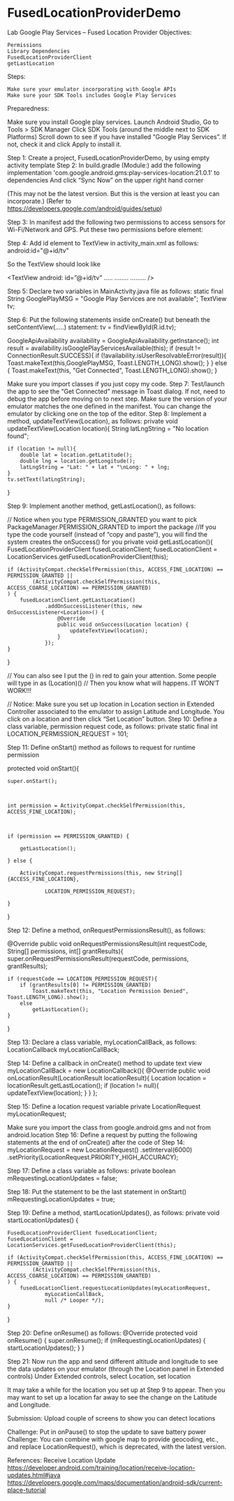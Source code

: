 # FusedLocationProviderDemo


Lab Google Play Services – Fused Location Provider
Objectives:

    Permissions
    Library Dependencies
    FusedLocationProviderClient
    getLastLocation

Steps:

    Make sure your emulator incorporating with Google APIs
    Make sure your SDK Tools includes Google Play Services


Preparedness:

Make sure you install Google play services.
Launch Android Studio, Go to Tools > SDK Manager
Click SDK Tools (around the middle next to SDK Platforms)
Scroll down to see if you have installed “Google Play Services”.
If not, check it and click Apply to install it.

Step 1:  Create a project, FusedLocationProviderDemo, by using empty activity template
Step 2: In build.gradle (Module:) add the following
implementation 'com.google.android.gms:play-services-location:21.0.1'
to dependencies
And click “Sync Now” on the upper right hand corner

(This may not be the latest version. But this is the version at least you can incorporate.)
(Refer to https://developers.google.com/android/guides/setup)

Step 3: In manifest add the following two permissions to access sensors for Wi-Fi/Network and GPS. Put these two permissions before <application> element:
<uses-permission android:name="android.permission.ACCESS_COARSE_LOCATION" />
<uses-permission android:name="android.permission.ACCESS_FINE_LOCATION" />

Step 4: Add id element to TextView in activity_main.xml as follows:
android:id="@+id/tv"

So the TextView should look like

<TextView
android: id=”@+id/tv”
…..
……..
……… />

Step 5: Declare two variables in MainActivity.java file as follows:
static final String GooglePlayMSG = "Google Play Services are not available";
TextView tv;

Step 6: Put the following statements inside onCreate() but beneath the setContentView(…..) statement:
tv = findViewById(R.id.tv);

GoogleApiAvailability availability = GoogleApiAvailability.getInstance();
int result = availability.isGooglePlayServicesAvailable(this);
if (result != ConnectionResult.SUCCESS){
if (!availability.isUserResolvableError(result)){
Toast.makeText(this,GooglePlayMSG, Toast.LENGTH_LONG).show();
}
} else {
Toast.makeText(this, "Get Connected", Toast.LENGTH_LONG).show();
}

Make sure you import classes if you just copy my code.
Step 7: Test/launch the app to see the “Get Connected” message in Toast dialog. If not, need to debug the app before moving on to next step. Make sure the version of your emulator matches the one defined in the manifest. You can change the emulator by clicking one on the top of the editor.
Step 8: Implement a method, updateTextView(Location), as follows:
private void updateTextView(Location location){
String latLngString = "No location found";

    if (location != null){
        double lat = location.getLatitude();
        double lng = location.getLongitude();
        latLngString = "Lat: " + lat + "\nLong: " + lng;
    }
    tv.setText(latLngString);
}

Step 9: Implement another method, getLastLocation(), as follows:

// Notice when you type PERMISSION_GRANTED you want to pick PackageManager.PERMISSION_GRANTED to import the package
//If you type the code yourself (instead of “copy and paste”), you will find the system creates the onSuccess() for you
private void getLastLocation(){
FusedLocationProviderClient fusedLocationClient;
fusedLocationClient = LocationServices.getFusedLocationProviderClient(this);

    if (ActivityCompat.checkSelfPermission(this, ACCESS_FINE_LOCATION) == PERMISSION_GRANTED ||
            (ActivityCompat.checkSelfPermission(this, ACCESS_COARSE_LOCATION) == PERMISSION_GRANTED)
    ) {
        fusedLocationClient.getLastLocation()
                .addOnSuccessListener(this, new OnSuccessListener<Location>() {
                    @Override
                    public void onSuccess(Location location) {
                        updateTextView(location);
                    }
                });
    }
}

// You can also see I put the <Location>() in red to gain your attention. Some people will type in as (Location)()
// Then you know what will happens. IT WON’T WORK!!!

// Notice: Make sure you set up location in Location section in Extended Controller associated to the emulator to assign Latitude and Longitude. You click on a location and then click “Set Location” button.
Step 10: Define a class variable, permission request code, as follows:
private static final int LOCATION_PERMISSION_REQUEST = 101;


Step 11: Define onStart() method as follows to request for runtime permission


protected void onStart(){

    super.onStart();



    int permission = ActivityCompat.checkSelfPermission(this, ACCESS_FINE_LOCATION);



    if (permission == PERMISSION_GRANTED) {

        getLastLocation();

    } else {

        ActivityCompat.requestPermissions(this, new String[]{ACCESS_FINE_LOCATION},

                LOCATION_PERMISSION_REQUEST);

    }

}



Step 12: Define a method, onRequestPermissionsResult(), as follows:



@Override
public void onRequestPermissionsResult(int requestCode, String[] permissions, int[] grantResults){
super.onRequestPermissionsResult(requestCode, permissions, grantResults);

    if (requestCode == LOCATION_PERMISSION_REQUEST){
        if (grantResults[0] != PERMISSION_GRANTED)
            Toast.makeText(this, "Location Permission Denied", Toast.LENGTH_LONG).show();
        else
            getLastLocation();
    }
}

Step 13: Declare a class variable, myLocationCallBack, as follows:
LocationCallback myLocationCallBack;

Step 14: Define a callback in onCreate()  method to update text view
myLocationCallBack = new LocationCallback(){
@Override
public void onLocationResult(LocationResult locationResult){
Location location = locationResult.getLastLocation();
if (location != null){
updateTextView(location);
}
}
};

Step 15: Define a location request variable
private LocationRequest myLocationRequest;

Make sure you import the class from google.android.gms and not from android.location
Step 16: Define a request by putting the following statements at the end of onCreate() after the code of Step 14:
myLocationRequest = new LocationRequest()
.setInterval(6000)
.setPriority(LocationRequest.PRIORITY_HIGH_ACCURACY);

Step 17: Define a class variable as follows:
private boolean mRequestingLocationUpdates = false;

Step 18: Put the statement to be the last statement in onStart()
mRequestingLocationUpdates = true;

Step 19: Define a method, startLocationUpdates(), as follows:
private void startLocationUpdates() {

    FusedLocationProviderClient fusedLocationClient;
    fusedLocationClient = LocationServices.getFusedLocationProviderClient(this);

    if (ActivityCompat.checkSelfPermission(this, ACCESS_FINE_LOCATION) == PERMISSION_GRANTED ||
            (ActivityCompat.checkSelfPermission(this, ACCESS_COARSE_LOCATION) == PERMISSION_GRANTED)
    ) {
        fusedLocationClient.requestLocationUpdates(myLocationRequest,
                myLocationCallBack,
                null /* Looper */);
    }
}

Step 20: Define onResume() as follows:
@Override
protected void onResume() {
super.onResume();
if (mRequestingLocationUpdates) {
startLocationUpdates();
}
}

Step 21: Now run the app and send different altitude and longitude to see the data updates on your emulator (through the Location panel in Extended controls)
Under Extended controls, select Location, set location

It may take a while for the location you set up at Step 9 to appear. Then you may want to set up a location far away to see the change on the Latitude and Longitude.

Submission: Upload couple of screens to show you can detect locations

Challenge: Put in onPause() to stop the update to save battery power
Challenge: You can combine with google map to provide geocoding, etc., and replace LocationRequest(), which is deprecated, with the latest version.

References:
Receive Location Update https://developer.android.com/training/location/receive-location-updates.html#java
https://developers.google.com/maps/documentation/android-sdk/current-place-tutorial
 
